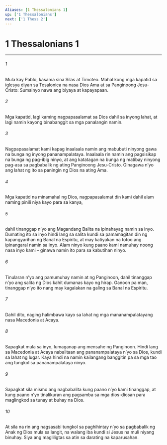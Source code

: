```yaml
---
Aliases: [1 Thessalonians 1]
up: ['1 Thessalonians']
next: ['1 Thess 2']
---
```

# 1 Thessalonians 1

***

###### 1
Mula kay Pablo, kasama sina Silas at Timoteo. Mahal kong mga kapatid sa iglesya diyan sa Tesalonica na nasa Dios Ama at sa Panginoong Jesu-Cristo: Sumainyo nawa ang biyaya at kapayapaan. 

###### 2
Mga kapatid, lagi kaming nagpapasalamat sa Dios dahil sa inyong lahat, at lagi namin kayong binabanggit sa mga panalangin namin. 

###### 3
Nagpapasalamat kami kapag inaalaala namin ang mabubuti ninyong gawa na bunga ng inyong pananampalataya. Inaalaala rin namin ang pagsisikap na bunga ng pag-ibig ninyo, at ang katatagan na bunga ng matibay ninyong pag-asa sa pagbabalik ng ating Panginoong Jesu-Cristo. Ginagawa nʼyo ang lahat ng ito sa paningin ng Dios na ating Ama. 

###### 4
Mga kapatid na minamahal ng Dios, nagpapasalamat din kami dahil alam naming pinili niya kayo para sa kanya, 

###### 5
dahil tinanggap nʼyo ang Magandang Balita na ipinahayag namin sa inyo. Dumating ito sa inyo hindi lang sa salita kundi sa pamamagitan din ng kapangyarihan ng Banal na Espiritu, at may katiyakan na totoo ang ipinangaral namin sa inyo. Alam ninyo kung paano kami namuhay noong nasa inyo kami – ginawa namin ito para sa kabutihan ninyo. 

###### 6
Tinularan nʼyo ang pamumuhay namin at ng Panginoon, dahil tinanggap nʼyo ang salita ng Dios kahit dumanas kayo ng hirap. Ganoon pa man, tinanggap nʼyo ito nang may kagalakan na galing sa Banal na Espiritu. 

###### 7
Dahil dito, naging halimbawa kayo sa lahat ng mga mananampalatayang nasa Macedonia at Acaya. 

###### 8
Sapagkat mula sa inyo, lumaganap ang mensahe ng Panginoon. Hindi lang sa Macedonia at Acaya nabalitaan ang pananampalataya nʼyo sa Dios, kundi sa lahat ng lugar. Kaya hindi na namin kailangang banggitin pa sa mga tao ang tungkol sa pananampalataya ninyo. 

###### 9
Sapagkat sila mismo ang nagbabalita kung paano nʼyo kami tinanggap, at kung paano nʼyo tinalikuran ang pagsamba sa mga dios-diosan para maglingkod sa tunay at buhay na Dios. 

###### 10
At sila na rin ang nagsasabi tungkol sa paghihintay nʼyo sa pagbabalik ng Anak ng Dios mula sa langit, na walang iba kundi si Jesus na muli niyang binuhay. Siya ang magliligtas sa atin sa darating na kaparusahan.
